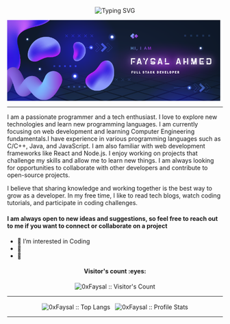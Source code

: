 <p align="center"><img src="https://readme-typing-svg.herokuapp.com?font=Fira+Code&weight=500&size=30&duration=3000&pause=1000&color=F7F7F7&background=0D1117&center=true&vCenter=true&width=600&height=100&lines=Hello+World!;I'm+Faysal+Ahmed;Welcome+to+my+GitHub+Profile!" alt="Typing SVG" /></p>
<p align="center">

<img align="center" src="image/banner.png" alt="0xFaysal" />
</p>

----

I am a passionate programmer and a tech enthusiast. I love to explore new technologies and learn new programming languages. I am currently focusing on web development and learning Computer Engineering fundamentals.I have experience in various programming languages such as C/C++, Java, and JavaScript. I am also familiar with web development frameworks like React and Node.js. I enjoy working on projects that challenge my skills and allow me to learn new things. I am always looking for opportunities to collaborate with other developers and contribute to open-source projects.

I believe that sharing knowledge and working together is the best way to grow as a developer. In my free time, I like to read tech blogs, watch coding tutorials, and participate in coding challenges.

#### I am always open to new ideas and suggestions, so feel free to reach out to me if you want to connect or collaborate on a project

- 👀 I’m interested in Coding
- 🙂
- 🌱

<!---
0xFaysal/0xFaysal is a ✨ special ✨ repository because its `README.md` (this file) appears on your GitHub profile.
You can click the Preview link to take a look at your changes.
--->
<!-- <p><img align="left" src="https://github-readme-stats.vercel.app/api/top-langs?username=0xFaysal&show_icons=true&locale=en&layout=compact" alt="0xFaysal" /></p>
<p>&nbsp;<img align="center" src="https://github-readme-stats.vercel.app/api?username=0xFaysal&show_icons=true&locale=en" alt="0xFaysal" /></p> -->

<h4 align="center">Visitor's count :eyes:</h4>

<p align="center"><img src="https://profile-counter.glitch.me/{0xFaysal}/count.svg" alt="0xFaysal :: Visitor's Count" /></p>

---
<p align="center"><img align="center" src="https://github-readme-stats.vercel.app/api/top-langs/?username=0xFaysal&langs_count=10&theme=tokyonight&layout=compact" alt="0xFaysal :: Top Langs" />
  &nbsp;
<img align="center" src="https://github-readme-stats.vercel.app/api?username=0xFaysal&show_icons=true&theme=synthwave" alt="0xFaysal :: Profile Stats" /></p>

----
